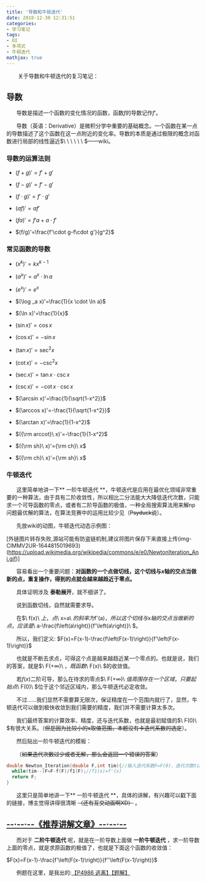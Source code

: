 ```yaml
---
title: '导数和牛顿迭代'
date: 2018-12-30 12:31:51
categories:
- 学习笔记
tags:
- OI
- 多项式
- 牛顿迭代
mathjax: true
---
```


$\ \ \ \ \ \ \ \,$关于导数和牛顿迭代的复习笔记：

<!-- more -->

## 导数

  $\ \ \ \ \ \ \,$导数是描述一个函数的变化情况的函数，函数$f$的导数记作$f'$。
  
  $\ \ \ \ \ \ \,$导数（英语：Derivative）是微积分学中重要的基础概念。一个函数在某一点的导数描述了这个函数在这一点附近的变化率。导数的本质是通过极限的概念对函数进行局部的线性逼近$\ \ \ \ \ \ $——wiki。
  
### 导数的运算法则

  - $(f+g)'=f'+g'$
  
  - $(f-g)'=f'-g'$
  
  - $(f\cdot g)'=f'\cdot g'$
  
  - $(af)'=af'$
  
  - $(fa)'=f'a+a\cdot f'$
  
  - $(f/g)'=\frac{f'\cdot g-f\cdot g'}{g^2}$
  
### 常见函数的导数

   - $(x^k)'=kx^{k-1}$

   - $(a^x)'=a^x\cdot \ln a$
 
   - $(e^x)'=e^{x}$
 
   - $(\log _a x)'=\frac{1}{x \cdot \ln a}$
 
   - $(\ln x)'=\frac{1}{x}$

   - $(\sin x)'=\cos x$

   - $(\cos x)'=-\sin x$

   - $(\tan x)'=\sec ^2x$

   - $(\cot x)'=-\csc ^2x$
 
   - $(\sec x)'=\tan x\cdot\csc x$
   
   - $(\csc x)'=-\cot x\cdot\csc x$
 
   - $(\arcsin x)'=\frac{1}{\sqrt{1-x^2}}$
 
   - $(\arccos x)'=-\frac{1}{\sqrt{1-x^2}}$
 
   - $(\arctan x)'=\frac{1}{1-x^2}$
 
   - $({\rm arccot}\ x)'=-\frac{1}{1-x^2}$
 
   - $({\rm sh}\ x)'={\rm ch}\ x$
 
   - $({\rm ch}\ x)'={\rm sh}\ x$
 
### 牛顿迭代

$\ \ \ \ \ \ \,$这里简单地讲一下** 一阶牛顿迭代 **，牛顿迭代是应用在最优化领域非常重要的一种算法，由于具有二阶收敛性，所以相比二分法能大大降低迭代次数，只能求一个可导函数的零点，或者有二阶导函数的极值，一种全局搜索算法用来解np问题最优解的算法，在算法竞赛中的运用比较少见（~~Psyduck说~~）。

$\ \ \ \ \ \ \,$先放wiki的动图，牛顿迭代动态示例图：

[外链图片转存失败,源站可能有防盗链机制,建议将图片保存下来直接上传(img-CIMMV2UR-1644815019693)(https://upload.wikimedia.org/wikipedia/commons/e/e0/NewtonIteration_Ani.gif)]

$\ \ \ \ \ \ \,$容易看出一个重要问题：**对函数的一个点做切线，这个切线与$x$轴的交点当做新的点，重复操作，得到的点就会越来越趋近于零点。**

$\ \ \ \ \ \ \,$具体证明涉及 **泰勒展开**，就不细讲了。

$\ \ \ \ \ \ \,$说到函数切线，自然就需要求导。

$\ \ \ \ \ \ \,$在$\ f(x)\ $上，点$\ x=a\ $的斜率为$f'(a)$，所以这个切线与$x$轴的交点当做新的点，应该是$\ a-\frac{f\left(a\right)}{f'\left(a\right)}\ $。

$\ \ \ \ \ \ \,$所以，我们定义:
$F(x)=F(x-1)-\frac{f\left(F(x-1)\right)}{f'\left(F(x-1)\right)}$

$\ \ \ \ \ \ \,$也就是不断去求点，可得这个点是越来越趋近某一个零点的。也就是说，我们的答案，就是$\ F(+∞)\ $，既函数$\ F(x)\ $的收敛值。

$\ \ \ \ \ \ \,$若$f(x)$二阶可导，那么在待求的零点$\ F(+∞)\ $值周围存在一个区域，只要起始点$\ F(0)\ $位于这个邻近区域内，那么牛顿迭代必定收敛。

$\ \ \ \ \ \ \,$不过……我们显然不需要算无限次，保证精度在一个范围内就行了，显然，牛顿迭代可以做到极快收敛到我们需要的精度，我们并不需要计算太多次。

$\ \ \ \ \ \ \,$我们最终答案的计算效率、精度，还与迭代系数，也就是最初赋值的$\ F(0)\ $有很大关系。（~~但是因为比较小的x取值范围，本题没有卡迭代系数的选定~~）。

$\ \ \ \ \ \ \,$然后贴出一阶牛顿迭代的模板：

$\ \ \ \ \ \ \,$（~~如果迭代次数过少或者无解，那么会返回一个错误的答案~~）

``` cpp
double Newton_Iteration(double F,int tim){//输入迭代系数F=F(0)，迭代次数tim
  while(tim--)F=F-f(F)/f1(F);//f1(x)=f'(x)
  return F;
}
```
$\ \ \ \ \ \ \,$这里只是简单地讲一下** 一阶牛顿迭代 **，具体的讲解，有兴趣可以戳下面的链接，博主觉得讲得很清晰 ~~（还有互交动画啊XD）~~ 。

## [--·--·--《推荐讲解文章》--·--·--](https://matongxue.com/madocs/205.html)


$\ \ \ \ \ \ \,$而对于 **二阶牛顿迭代** 呢，就是在一阶导数上面做 **一阶牛顿迭代** ，求一阶导数上面的零点，就是求原函数的极值了，也就是下面这个函数的收敛值：

$F(x)=F(x-1)-\frac{f'\left(F(x-1)\right)}{f''\left(F(x-1)\right)}$

$\ \ \ \ \ \ \,$例题在这里，是我出的:[【P4986 逃离】](https://www.luogu.org/problemnew/show/P4986)[【题解】](https://www.luogu.org/blog/Althen-Way-Satan/tao-li-ti-xie-post)